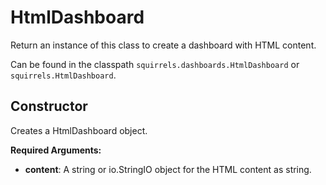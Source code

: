 # HtmlDashboard

Return an instance of this class to create a dashboard with HTML content.

Can be found in the classpath `squirrels.dashboards.HtmlDashboard` or `squirrels.HtmlDashboard`.

## Constructor

Creates a HtmlDashboard object.

**Required Arguments:**

- **content**: A string or io.StringIO object for the HTML content as string.

